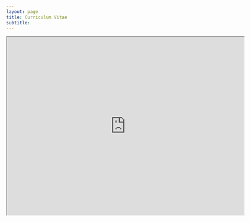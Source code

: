 ```yaml
---
layout: page
title: Curriculum Vitae
subtitle: 
---
```




<div class="text-center">
 
<iframe src="https://drive.google.com/file/d/1_W1GXJuht2rcPPo5gFoPtHgx3UfD4y60/preview" width="640" height="480" allow="autoplay"></iframe>


</div>



